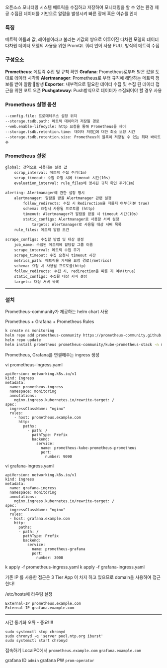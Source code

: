 
오픈소스 모니터링 시스템
메트릭을 수집하고 저장하여 모니터링을 할 수 있는 환경 제공
수집된 데이터를 기반으로 알람을 발생시켜 빠른 장애 혹은 이슈를 인지


### 특징

메트릭 이름과 값, 레이블이라고 불리는 키값의 쌍으로 이루어진 다차원 모델의 데이터
다차원 데이터 모델의 사용을 위한 PromQL 쿼리 언어 사용
PULL 방식의 메트릭 수집

### 구성요소

**Prometheus**: 메트릭 수집 및 규칙 확인
**Grafana**: Prometheus로부터 받은 값을 토대로 데이터 시각화
**Alertmanager**: Prometheus로 부터 규칙에 해당하는 메트릭 정보를 받아 알람 발생
**Exporter**: 내부적으로 필요한 데이터 수집 및 수집 된 데이터 접근을 위한 포트 오픈
**Pushgateway**: Push방식으로 데이터가 수집되어야 할 경우 사용

### Prometheus 실행 옵션

```
--config.file: 프로메테우스 설정 위치
--storage.tsdb.path: 메트릭 데이터가 저장될 경로
--web.enable-lifecycle: http 요청을 통해 Prometheus를 제어
--storage.tsdb.retention.time: 데이터 저장에 대한 최소 보장 시간
--storage.tsdb.retention.size: Prometheus의 블록이 저장될 수 있는 최대 바이트 수
```

### Prometheus 설정

```
global: 전역으로 사용되는 설정 값
	scrap_interval: 메트릭 수집 주기(1m)
	scrap_timeout: 수집 요청 시에 timeout 시간(10s)
	evaluation_interval: rule_files에 명시된 규칙 확인 주기(1m)
```

```
alerting: Alertmanager에 관한 설정 명시
	alertmanager: 알람을 받을 Alertmanager 관련 설정
		follow_redirects: 수집 시 Redirection을 따를지 여부(기본 true)
		schema: 요청시 사용될 프로토콜 (http)
		timeout: Alertmanager가 알람을 받을 시 timeout 시간(10s)
		static_configs: Alertmanager로 사용할 서버 설정
			targets: Alertmanager로 사용될 대상 서버 목록
	rule_files: 메트릭 알람 조건
```


```
scrape_configs: 수집할 방법 및 대상 설정
	job_name: 수집된 메트릭에 할당할 그룹 이름
	scrape_interval: 메트릭 수집 주기
	scrape_timeout: 수집 요청시 timeout 시간
	metrics_path: 메트릭을 가져올 요청 경로(/metrics)
	schema: 요청 시 사용될 프로토콜(http)
	follow_redirects: 수집 시, redirection을 따를 지 여부(true)
	static_configs: 수집될 대상 서버 설정
	targets: 대상 서버 목록 
```

---
### 설치

Prometheus-community가 제공하는 helm chart 사용

Prometheus + Grafana + Prometheus Rules

```bash
k create ns monitoring
helm repo add prometheus-community https://prometheus-community.github.io/helm-charts
helm repo update
helm install prometheus prometheus-community/kube-prometheus-stack -n monitoring
```

Prometheus, Grafana를 연결해주는 ingress 생성

vi prometheus-ingress.yaml
```
apiVersion: networking.k8s.io/v1
kind: Ingress
metadata:
  name: prometheus-ingress
  namespace: monitoring
  annotations:
    nginx.ingress.kubernetes.io/rewrite-target: /
spec:
  ingressClassName: "nginx"
  rules:
    - host: prometheus.example.com
      http:
        paths:
          - path: /
            pathType: Prefix
            backend:
              service:
                name: prometheus-kube-prometheus-prometheus
                port:
                  number: 9090
```


vi grafana-ingress.yaml
```
apiVersion: networking.k8s.io/v1
kind: Ingress
metadata:
  name: grafana-ingress
  namespace: monitoring
  annotations:
    nginx.ingress.kubernetes.io/rewrite-target: /
spec:
  ingressClassName: "nginx"
  rules:
  - host: grafana.example.com
    http:
      paths:
      - path: /
        pathType: Prefix
        backend:
          service:
            name: prometheus-grafana
            port:
              number: 3000
```

k apply -f prometheus-ingress.yaml
k apply -f grafana-ingress.yaml


기존 IP 를 사용한 접근은 3 Tier App 이 차지 하고 있으므로 domain을 사용하여 접근한다!

/etc/hosts에 라우팅 설정
```
External-IP prometheus.example.com
External-IP grafana.example.com
```

---

시간 동기화 오류 - 중요!!!!

```
sudo systemctl stop chronyd
sudo chronyd -q 'server pool.ntp.org iburst'
sudo systemctl start chronyd

```


접속하기
LocalPC에서
`prometheus.example.com`
`grafana.example.com`



grafana ID
`admin`
grafana PW
`prom-operator`



